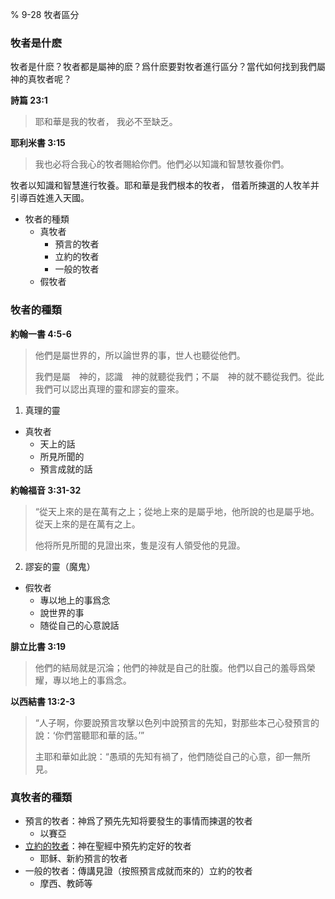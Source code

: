 % 9-28 牧者區分

### 牧者是什麽

牧者是什麽？牧者都是屬神的麽？爲什麽要對牧者進行區分？當代如何找到我們屬神的真牧者呢？

__詩篇 23:1__

> 耶和華是我的牧者， 我必不至缺乏。

__耶利米書 3:15__

> 我也必将合我心的牧者賜給你們。他們必以知識和智慧牧養你們。

牧者以知識和智慧進行牧養。耶和華是我們根本的牧者，
借着所揀選的人牧羊并引導百姓進入天國。

- 牧者的種類
    - 真牧者
        - 預言的牧者
        - 立約的牧者
        - 一般的牧者
    - 假牧者

### 牧者的種類

__約翰一書 4:5-6__

> 他們是屬世界的，所以論世界的事，世人也聽從他們。
>
> 我們是屬　神的，認識　神的就聽從我們；不屬　神的就不聽從我們。從此我們可以認出真理的靈和謬妄的靈來。

1) 真理的靈

- 真牧者
    - 天上的話
    - 所見所聞的
    - 預言成就的話

__約翰福音 3:31-32__

> “從天上來的是在萬有之上；從地上來的是屬乎地，他所說的也是屬乎地。從天上來的是在萬有之上。
>
> 他将所見所聞的見證出來，隻是沒有人領受他的見證。

2) 謬妄的靈（魔鬼）

- 假牧者
    - 專以地上的事爲念
    - 說世界的事
    - 随從自己的心意說話

__腓立比書 3:19__

> 他們的結局就是沉淪；他們的神就是自己的肚腹。他們以自己的羞辱爲榮耀，專以地上的事爲念。

__以西結書 13:2-3__

> “人子啊，你要說預言攻擊以色列中說預言的先知，對那些本己心發預言的說：‘你們當聽耶和華的話。’”
>
> 主耶和華如此說：“愚頑的先知有禍了，他們随從自己的心意，卻一無所見。

### 真牧者的種類

- 預言的牧者：神爲了預先先知将要發生的事情而揀選的牧者
    - 以賽亞
- <u>立約的牧者</u>：神在聖經中預先約定好的牧者
    - 耶稣、新約預言的牧者
- 一般的牧者：傳講見證（按照預言成就而來的）立約的牧者
    - 摩西、教師等
